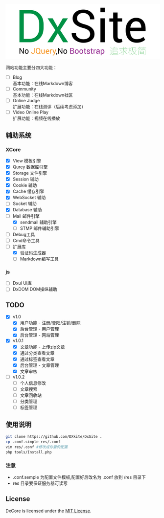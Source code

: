<img src="public/static/img/dxsite.svg" alt="DxSite" width="600">

网站功能主要分四大功能：    
- [ ] Blog      
    基本功能：在线Markdown博客
- [ ] Community     
    基本功能：在线Markdown社区
- [ ] Online Judge      
    扩展功能：在线测评（后续考虑添加）
- [ ] Video Online Play     
    扩展功能：视频在线播放

## 辅助系统 

### XCore

- [x] View 模板引擎
- [x] Qurey 数据库引擎
- [x] Storage 文件引擎
- [x] Session 辅助
- [x] Cookie 辅助
- [x] Cache 缓存引擎
- [x] WebSocket 辅助
- [ ] Socket 辅助
- [x] Database 辅助
- [ ] Mail 邮件引擎
    - [x] sendmail 辅助引擎
    - [ ] STMP 邮件辅助引擎
- [ ] Debug工具
- [ ] Cmd命令工具
- [ ] 扩展库
    - [x] 验证码生成器
    - [ ] Markdown编写工具

### js

- [ ] Dxui UI库
- [ ] DxDOM DOM操纵辅助

## TODO

- [x] v1.0 
    - [x] 用户功能 - 注册/登陆/注销/删除
    - [x] 后台管理 - 用户管理
    - [x] 后台管理 - 网站管理
- [x] v1.0.1 
    - [x] 文章功能 - 上传zip文章 
    - [x] 通过分类查看文章
    - [x] 通过标签查看文章   
    - [x] 后台管理 - 文章管理
    - [x] 文章审核
- [ ] v1.0.2
    - [ ] 个人信息修改
    - [ ] 文章搜索
    - [ ] 文章回收站
    - [ ] 分类管理
    - [ ] 标签管理

## 使用说明

```bash
git clone https://github.com/DXkite/DxSite .
cp .conf.simple res/.conf
vim res/.conf #修改成你要的配置
php tools/Install.php
```
### 注意

- .conf.semple 为配置文件模板,配置好后改名为 .conf 放到 /res 目录下   
- res 目录要保证服务器可读写     

## License

DxCore is licensed under the [MIT License](http://opensource.org/licenses/MIT).